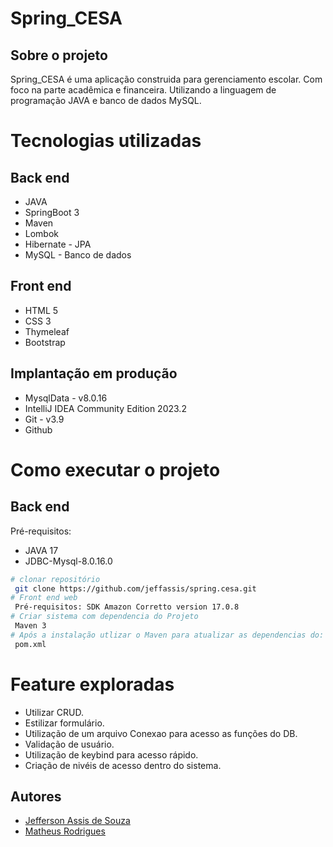 # Spring_CESA

## Sobre o projeto
Spring_CESA é uma aplicação construida para gerenciamento escolar.
Com foco na parte acadêmica e financeira. Utilizando a linguagem de programação JAVA e banco de dados MySQL.

# Tecnologias utilizadas
## Back end
- JAVA
- SpringBoot 3
- Maven
- Lombok
- Hibernate - JPA
- MySQL - Banco de dados

## Front end
- HTML 5
- CSS 3
- Thymeleaf
- Bootstrap

## Implantação em produção
- MysqlData - v8.0.16
- IntelliJ IDEA Community Edition 2023.2
- Git - v3.9
- Github

# Como executar o projeto
## Back end
Pré-requisitos:
- JAVA 17
- JDBC-Mysql-8.0.16.0

```bash
# clonar repositório
 git clone https://github.com/jeffassis/spring.cesa.git
# Front end web
 Pré-requisitos: SDK Amazon Corretto version 17.0.8
# Criar sistema com dependencia do Projeto
 Maven 3
# Após a instalação utlizar o Maven para atualizar as dependencias do:
 pom.xml
```


# Feature exploradas
- Utilizar CRUD.
- Estilizar formulário.
- Utilização de um arquivo Conexao para acesso as funções do DB.
- Validação de usuário.
- Utilização de keybind para acesso rápido.
- Criação de nivéis de acesso dentro do sistema.

## Autores

- [Jefferson Assis de Souza](https://www.linkedin.com/in/jefferson-assis-de-souza-bb157297/)
- [Matheus Rodrigues](https://www.linkedin.com/in/matheusroodri/)